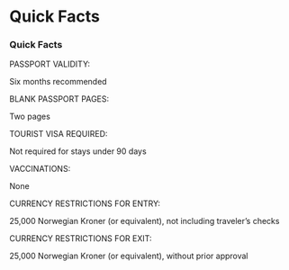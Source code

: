 # Quick Facts

### Quick Facts

PASSPORT VALIDITY:

Six months recommended

BLANK PASSPORT PAGES:

Two pages

TOURIST VISA REQUIRED:

Not required for stays under 90 days

VACCINATIONS:

None

CURRENCY RESTRICTIONS FOR ENTRY:

25,000 Norwegian Kroner (or equivalent), not including traveler’s checks

CURRENCY RESTRICTIONS FOR EXIT:

25,000 Norwegian Kroner (or equivalent), without prior approval